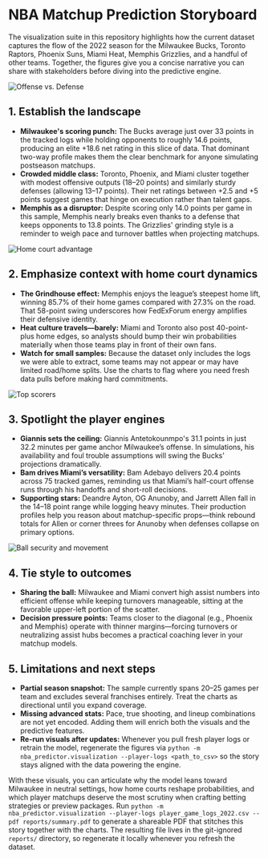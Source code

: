 # NBA Matchup Prediction Storyboard

The visualization suite in this repository highlights how the current dataset captures the flow of the 2022 season for the Milwaukee Bucks, Toronto Raptors, Phoenix Suns, Miami Heat, Memphis Grizzlies, and a handful of other teams. Together, the figures give you a concise narrative you can share with stakeholders before diving into the predictive engine.

![Offense vs. Defense](reports/figures/team_offense_defense.png)

## 1. Establish the landscape
* **Milwaukee's scoring punch:** The Bucks average just over 33 points in the tracked logs while holding opponents to roughly 14.6 points, producing an elite +18.6 net rating in this slice of data. That dominant two-way profile makes them the clear benchmark for anyone simulating postseason matchups.
* **Crowded middle class:** Toronto, Phoenix, and Miami cluster together with modest offensive outputs (18–20 points) and similarly sturdy defenses (allowing 13–17 points). Their net ratings between +2.5 and +5 points suggest games that hinge on execution rather than talent gaps.
* **Memphis as a disruptor:** Despite scoring only 14.0 points per game in this sample, Memphis nearly breaks even thanks to a defense that keeps opponents to 13.8 points. The Grizzlies' grinding style is a reminder to weigh pace and turnover battles when projecting matchups.

![Home court advantage](reports/figures/home_court_advantage.png)

## 2. Emphasize context with home court dynamics
* **The Grindhouse effect:** Memphis enjoys the league’s steepest home lift, winning 85.7% of their home games compared with 27.3% on the road. That 58-point swing underscores how FedExForum energy amplifies their defensive identity.
* **Heat culture travels—barely:** Miami and Toronto also post 40-point-plus home edges, so analysts should bump their win probabilities materially when those teams play in front of their own fans.
* **Watch for small samples:** Because the dataset only includes the logs we were able to extract, some teams may not appear or may have limited road/home splits. Use the charts to flag where you need fresh data pulls before making hard commitments.

![Top scorers](reports/figures/top_scorers.png)

## 3. Spotlight the player engines
* **Giannis sets the ceiling:** Giannis Antetokounmpo's 31.1 points in just 32.2 minutes per game anchor Milwaukee’s offense. In simulations, his availability and foul trouble assumptions will swing the Bucks' projections dramatically.
* **Bam drives Miami’s versatility:** Bam Adebayo delivers 20.4 points across 75 tracked games, reminding us that Miami’s half-court offense runs through his handoffs and short-roll decisions.
* **Supporting stars:** Deandre Ayton, OG Anunoby, and Jarrett Allen fall in the 14–18 point range while logging heavy minutes. Their production profiles help you reason about matchup-specific props—think rebound totals for Allen or corner threes for Anunoby when defenses collapse on primary options.

![Ball security and movement](reports/figures/assist_turnover_balance.png)

## 4. Tie style to outcomes
* **Sharing the ball:** Milwaukee and Miami convert high assist numbers into efficient offense while keeping turnovers manageable, sitting at the favorable upper-left portion of the scatter.
* **Decision pressure points:** Teams closer to the diagonal (e.g., Phoenix and Memphis) operate with thinner margins—forcing turnovers or neutralizing assist hubs becomes a practical coaching lever in your matchup models.

## 5. Limitations and next steps
* **Partial season snapshot:** The sample currently spans 20–25 games per team and excludes several franchises entirely. Treat the charts as directional until you expand coverage.
* **Missing advanced stats:** Pace, true shooting, and lineup combinations are not yet encoded. Adding them will enrich both the visuals and the predictive features.
* **Re-run visuals after updates:** Whenever you pull fresh player logs or retrain the model, regenerate the figures via `python -m nba_predictor.visualization --player-logs <path_to_csv>` so the story stays aligned with the data powering the engine.

With these visuals, you can articulate why the model leans toward Milwaukee in neutral settings, how home courts reshape probabilities, and which player matchups deserve the most scrutiny when crafting betting strategies or preview packages. Run `python -m nba_predictor.visualization --player-logs player_game_logs_2022.csv --pdf reports/summary.pdf` to generate a shareable PDF that stitches this story together with the charts. The resulting file lives in the git-ignored `reports/` directory, so regenerate it locally whenever you refresh the dataset.
